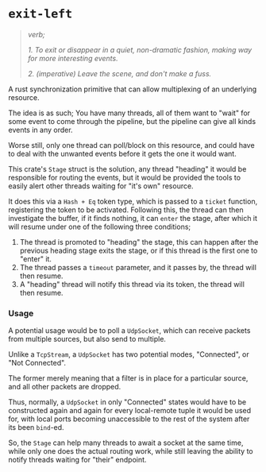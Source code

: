# `exit-left`

> *verb;*
>
> *1. To exit or disappear in a quiet, non-dramatic fashion, making way for more interesting events.*
>
> *2. (imperative) Leave the scene, and don't make a fuss.*

A rust synchronization primitive that can allow multiplexing of an underlying resource.

The idea is as such; You have many threads, all of them want to "wait" for some event to come through the pipeline,
but the pipeline can give all kinds events in any order.

Worse still, only one thread can poll/block on this resource, and could have to deal with the unwanted events before it gets the one it would want.

This crate's `Stage` struct is the solution, any thread "heading" it would be responsible for routing the events,
but it would be provided the tools to easily alert other threads waiting for "it's own" resource.

It does this via a `Hash + Eq` token type, which is passed to a `ticket` function, registering the token to be activated. Following this, the thread can then
investigate the buffer, if it finds nothing, it can `enter` the stage, after which it will resume under one of the following three conditions;

1. The thread is promoted to "heading" the stage, this can happen after the previous heading stage exits the stage, or if this thread is the first one to "enter" it.
2. The thread passes a `timeout` parameter, and it passes by, the thread will then resume.
3. A "heading" thread will notify this thread via its token, the thread will then resume.

### Usage

A potential usage would be to poll a `UdpSocket`, which can receive packets from multiple sources, but also send to multiple.

Unlike a `TcpStream`, a `UdpSocket` has two potential modes, "Connected", or "Not Connected".

The former merely meaning that a filter is in place for a particular source, and all other packets are dropped.

Thus, normally, a `UdpSocket` in only "Connected" states would have to be constructed again and again for every local-remote tuple it would be used for,
with local ports becoming unaccessible to the rest of the system after its been `bind`-ed.

So, the `Stage` can help many threads to await a socket at the same time, while only one does the actual routing work,
while still leaving the ability to notify threads waiting for "their" endpoint.

